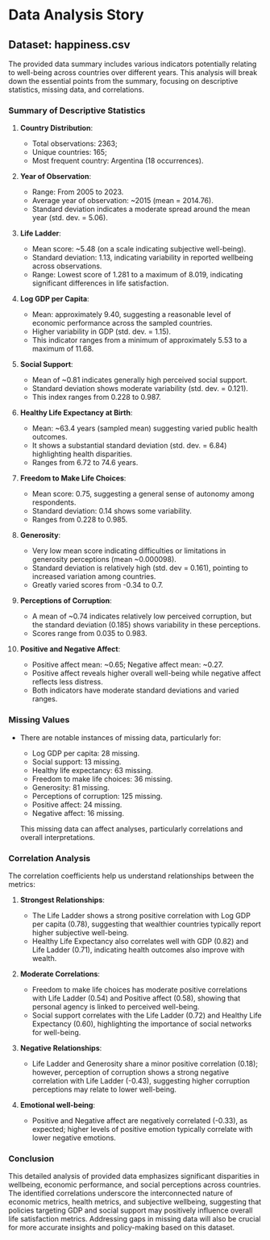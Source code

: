 # Data Analysis Story
## Dataset: happiness.csv

The provided data summary includes various indicators potentially relating to well-being across countries over different years. This analysis will break down the essential points from the summary, focusing on descriptive statistics, missing data, and correlations.

### Summary of Descriptive Statistics

1. **Country Distribution**:
   - Total observations: 2363;
   - Unique countries: 165;
   - Most frequent country: Argentina (18 occurrences).

2. **Year of Observation**:
   - Range: From 2005 to 2023.
   - Average year of observation: ~2015 (mean = 2014.76).
   - Standard deviation indicates a moderate spread around the mean year (std. dev. = 5.06).

3. **Life Ladder**:
   - Mean score: ~5.48 (on a scale indicating subjective well-being).
   - Standard deviation: 1.13, indicating variability in reported wellbeing across observations.
   - Range: Lowest score of 1.281 to a maximum of 8.019, indicating significant differences in life satisfaction.

4. **Log GDP per Capita**:
   - Mean: approximately 9.40, suggesting a reasonable level of economic performance across the sampled countries.
   - Higher variability in GDP (std. dev. = 1.15).
   - This indicator ranges from a minimum of approximately 5.53 to a maximum of 11.68.

5. **Social Support**:
   - Mean of ~0.81 indicates generally high perceived social support.
   - Standard deviation shows moderate variability (std. dev. = 0.121).
   - This index ranges from 0.228 to 0.987.

6. **Healthy Life Expectancy at Birth**: 
   - Mean: ~63.4 years (sampled mean) suggesting varied public health outcomes.
   - It shows a substantial standard deviation (std. dev. = 6.84) highlighting health disparities.
   - Ranges from 6.72 to 74.6 years.

7. **Freedom to Make Life Choices**:
   - Mean score: 0.75, suggesting a general sense of autonomy among respondents.
   - Standard deviation: 0.14 shows some variability.
   - Ranges from 0.228 to 0.985.

8. **Generosity**:
   - Very low mean score indicating difficulties or limitations in generosity perceptions (mean ~0.000098).
   - Standard deviation is relatively high (std. dev = 0.161), pointing to increased variation among countries.
   - Greatly varied scores from -0.34 to 0.7.

9. **Perceptions of Corruption**:
   - A mean of ~0.74 indicates relatively low perceived corruption, but the standard deviation (0.185) shows variability in these perceptions.
   - Scores range from 0.035 to 0.983.

10. **Positive and Negative Affect**:
    - Positive affect mean: ~0.65; Negative affect mean: ~0.27.
    - Positive affect reveals higher overall well-being while negative affect reflects less distress.
    - Both indicators have moderate standard deviations and varied ranges.

### Missing Values
- There are notable instances of missing data, particularly for:
  - Log GDP per capita: 28 missing.
  - Social support: 13 missing.
  - Healthy life expectancy: 63 missing.
  - Freedom to make life choices: 36 missing.
  - Generosity: 81 missing.
  - Perceptions of corruption: 125 missing.
  - Positive affect: 24 missing.
  - Negative affect: 16 missing.
  
  This missing data can affect analyses, particularly correlations and overall interpretations.

### Correlation Analysis
The correlation coefficients help us understand relationships between the metrics:

1. **Strongest Relationships**:
    - The Life Ladder shows a strong positive correlation with Log GDP per capita (0.78), suggesting that wealthier countries typically report higher subjective well-being.
    - Healthy Life Expectancy also correlates well with GDP (0.82) and Life Ladder (0.71), indicating health outcomes also improve with wealth.

2. **Moderate Correlations**:
    - Freedom to make life choices has moderate positive correlations with Life Ladder (0.54) and Positive affect (0.58), showing that personal agency is linked to perceived well-being.
    - Social support correlates with the Life Ladder (0.72) and Healthy Life Expectancy (0.60), highlighting the importance of social networks for well-being.

3. **Negative Relationships**:
    - Life Ladder and Generosity share a minor positive correlation (0.18); however, perception of corruption shows a strong negative correlation with Life Ladder (-0.43), suggesting higher corruption perceptions may relate to lower well-being.

4. **Emotional well-being**:
    - Positive and Negative affect are negatively correlated (-0.33), as expected; higher levels of positive emotion typically correlate with lower negative emotions.

### Conclusion
This detailed analysis of provided data emphasizes significant disparities in wellbeing, economic performance, and social perceptions across countries. The identified correlations underscore the interconnected nature of economic metrics, health metrics, and subjective wellbeing, suggesting that policies targeting GDP and social support may positively influence overall life satisfaction metrics. Addressing gaps in missing data will also be crucial for more accurate insights and policy-making based on this dataset.

